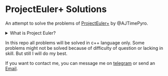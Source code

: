 # ProjectEuler+ Solutions
An attempt to solve the problems of [ProjectEuler+](https://www.hackerrank.com/contests/projecteuler/challenges) by @AJTimePyro.


<details>
<summary>What is Project Euler?</summary>

```Project Euler is a series of challenging mathematical/computer programming problems that will require more than just mathematical insights to solve.```

</details>

In this repo all problems will be solved in c++ language only.
Some problems might not be solved because of difficulty of question or lacking in skill.
But still I will do my best.

If you want to contact me, you can message me on [telegram](https://t.me/AJPyro) or send an [Email](mailto:ajtimepyro@gmail.com).